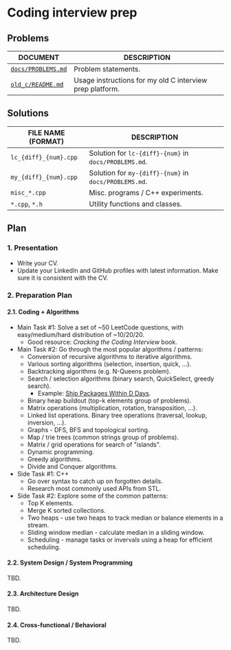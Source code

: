 # Coding interview prep

## Problems

| DOCUMENT | DESCRIPTION |
| -------- | ----------- |
| [`docs/PROBLEMS.md`](/docs/PROBLEMS.md) | Problem statements. |
| [`old_c/README.md`](/old_c/README.md) | Usage instructions for my old C interview prep platform. |

## Solutions

| FILE NAME (FORMAT) | DESCRIPTION |
| ------------------ | ----------- |
| `lc_{diff}_{num}.cpp` | Solution for `lc-{diff}-{num}` in `docs/PROBLEMS.md`. |
| `my_{diff}_{num}.cpp` | Solution for `my-{diff}-{num}` in `docs/PROBLEMS.md`. |
| `misc_*.cpp` | Misc. programs / C++ experiments. |
| `*.cpp`, `*.h` | Utility functions and classes. |

## Plan

### 1. Presentation

- Write your CV.
- Update your LinkedIn and GitHub profiles with latest information. Make sure it is consistent with the CV.

### 2. Preparation Plan

#### 2.1. Coding + Algorithms

- Main Task #1: Solve a set of ~50 LeetCode questions, with easy/medium/hard distribution of ~10/20/20.
  - Good resource: _Cracking the Coding Interview_ book.
- Main Task #2: Go through the most popular algorithms / patterns:
  - Conversion of recursive algorithms to iterative algorithms.
  - Various sorting algorithms (selection, insertion, quick, ...).
  - Backtracking algorithms (e.g. N-Queens problem).
  - Search / selection algorithms (binary search, QuickSelect, greedy search).
    - Example: [Ship Packages Within D Days](/docs/PROBLEMS.md#lc-medium-8).
  - Binary heap buildout (top-k elements group of problems).
  - Matrix operations (multiplication, rotation, transposition, ...).
  - Linked list operations.
  Binary tree operations (traversal, lookup, inversion, ...).
  - Graphs - DFS, BFS and topological sorting.
  - Map / trie trees (common strings group of problems).
  - Matrix / grid operations for search of "islands".
  - Dynamic programming.
  - Greedy algorithms.
  - Divide and Conquer algorithms.
- Side Task #1: C++
  - Go over syntax to catch up on forgotten details.
  - Research most commonly used APIs from STL.
- Side Task #2: Explore some of the common patterns:
  - Top K elements.
  - Merge K sorted collections.
  - Two heaps - use two heaps to track median or balance elements in a stream.
  - Sliding window median - calculate median in a sliding window.
  - Scheduling - manage tasks or invervals using a heap for efficient scheduling.

#### 2.2. System Design / System Programming

TBD.

#### 2.3. Architecture Design

TBD.

#### 2.4. Cross-functional / Behavioral

TBD.
